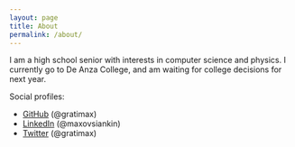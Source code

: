 ```yaml
---
layout: page
title: About
permalink: /about/
---
```


I am a high school senior with interests in computer science and physics.
I currently go to De Anza College, and am waiting for college decisions for
next year.

Social profiles:

- [GitHub] (@gratimax)
- [LinkedIn] (@maxovsiankin)
- [Twitter] (@gratimax)


[github]: https://github.com/gratimax
[linkedin]: https://linkedin.com/in/maxovsiankin
[twitter]: https://twitter.com/gratimax